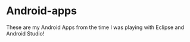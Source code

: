 # Android-apps
These are my Android Apps from the time I was playing with Eclipse and Android Studio!
